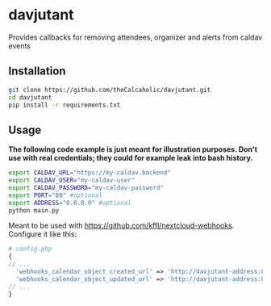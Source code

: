 # davjutant

Provides callbacks for removing attendees, organizer and alerts from caldav events

## Installation

```sh
git clone https://github.com/theCalcaholic/davjutant.git
cd davjutant
pip install -r requirements.txt
```

## Usage

**The following code example is just meant for illustration purposes. Don't use with real credentials; they could for example leak into bash history.**

```sh
export CALDAV_URL="https://my-caldav.backend"
export CALDAV_USER="my-caldav-user"
export CALDAV_PASSWORD="my-caldav-password"
export PORT="80" #optional
export ADDRESS="0.0.0.0" #optional
python main.py
```

Meant to be used with https://github.com/kffl/nextcloud-webhooks. Configure it like this:

```php
# config.php
{
// ...
  'webhooks_calendar_object_created_url' => 'http://davjutant-address:80/dav/prune/event',
  'webhooks_calendar_object_updated_url' => 'http://davjutant-address:80/dav/prune/event'
// ...
}
```
